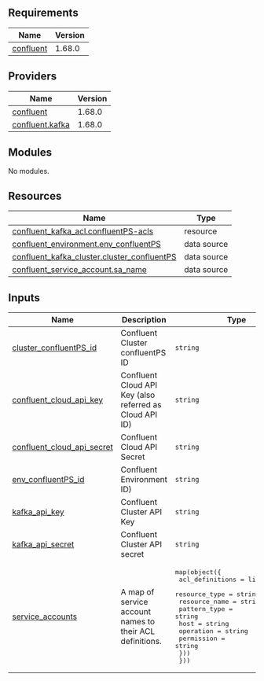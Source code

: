 ## Requirements

| Name | Version |
|------|---------|
| <a name="requirement_confluent"></a> [confluent](#requirement\_confluent) | 1.68.0 |

## Providers

| Name | Version |
|------|---------|
| <a name="provider_confluent"></a> [confluent](#provider\_confluent) | 1.68.0 |
| <a name="provider_confluent.kafka"></a> [confluent.kafka](#provider\_confluent.kafka) | 1.68.0 |

## Modules

No modules.

## Resources

| Name | Type |
|------|------|
| [confluent_kafka_acl.confluentPS-acls](https://registry.terraform.io/providers/confluentinc/confluent/1.68.0/docs/resources/kafka_acl) | resource |
| [confluent_environment.env_confluentPS](https://registry.terraform.io/providers/confluentinc/confluent/1.68.0/docs/data-sources/environment) | data source |
| [confluent_kafka_cluster.cluster_confluentPS](https://registry.terraform.io/providers/confluentinc/confluent/1.68.0/docs/data-sources/kafka_cluster) | data source |
| [confluent_service_account.sa_name](https://registry.terraform.io/providers/confluentinc/confluent/1.68.0/docs/data-sources/service_account) | data source |

## Inputs

| Name | Description | Type | Default | Required |
|------|-------------|------|---------|:--------:|
| <a name="input_cluster_confluentPS_id"></a> [cluster\_confluentPS\_id](#input\_cluster\_confluentPS\_id) | Confluent Cluster confluentPS ID | `string` | n/a | yes |
| <a name="input_confluent_cloud_api_key"></a> [confluent\_cloud\_api\_key](#input\_confluent\_cloud\_api\_key) | Confluent Cloud API Key (also referred as Cloud API ID) | `string` | n/a | yes |
| <a name="input_confluent_cloud_api_secret"></a> [confluent\_cloud\_api\_secret](#input\_confluent\_cloud\_api\_secret) | Confluent Cloud API Secret | `string` | n/a | yes |
| <a name="input_env_confluentPS_id"></a> [env\_confluentPS\_id](#input\_env\_confluentPS\_id) | Confluent Environment ID) | `string` | n/a | yes |
| <a name="input_kafka_api_key"></a> [kafka\_api\_key](#input\_kafka\_api\_key) | Confluent Cluster API Key | `string` | n/a | yes |
| <a name="input_kafka_api_secret"></a> [kafka\_api\_secret](#input\_kafka\_api\_secret) | Confluent Cluster API secret | `string` | n/a | yes |
| <a name="input_service_accounts"></a> [service\_accounts](#input\_service\_accounts) | A map of service account names to their ACL definitions. | <pre>map(object({<br>    acl_definitions = list(object({<br>      resource_type = string<br>      resource_name = string<br>      pattern_type  = string<br>      host          = string<br>      operation     = string<br>      permission    = string<br>    }))<br>  }))</pre> | n/a | yes |
